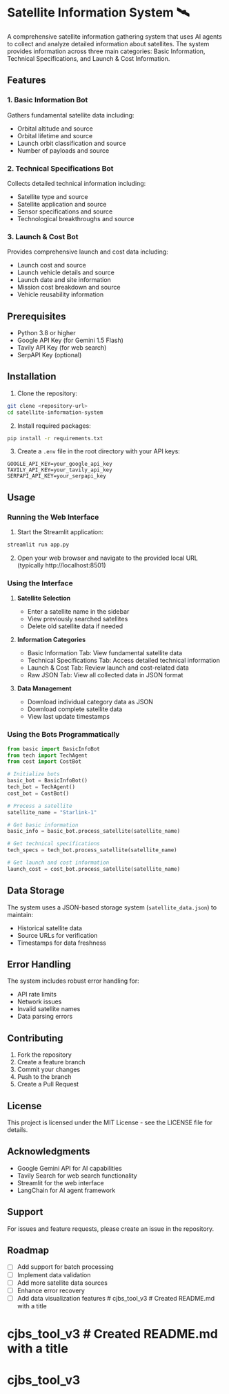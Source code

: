 # Satellite Information System 🛰️

A comprehensive satellite information gathering system that uses AI agents to collect and analyze detailed information about satellites. The system provides information across three main categories: Basic Information, Technical Specifications, and Launch & Cost Information.

## Features

### 1. Basic Information Bot
Gathers fundamental satellite data including:
- Orbital altitude and source
- Orbital lifetime and source
- Launch orbit classification and source
- Number of payloads and source

### 2. Technical Specifications Bot
Collects detailed technical information including:
- Satellite type and source
- Satellite application and source
- Sensor specifications and source
- Technological breakthroughs and source

### 3. Launch & Cost Bot
Provides comprehensive launch and cost data including:
- Launch cost and source
- Launch vehicle details and source
- Launch date and site information
- Mission cost breakdown and source
- Vehicle reusability information

## Prerequisites

- Python 3.8 or higher
- Google API Key (for Gemini 1.5 Flash)
- Tavily API Key (for web search)
- SerpAPI Key (optional)

## Installation

1. Clone the repository:
```bash
git clone <repository-url>
cd satellite-information-system
```

2. Install required packages:
```bash
pip install -r requirements.txt
```

3. Create a `.env` file in the root directory with your API keys:
```env
GOOGLE_API_KEY=your_google_api_key
TAVILY_API_KEY=your_tavily_api_key
SERPAPI_API_KEY=your_serpapi_key
```

## Usage

### Running the Web Interface

1. Start the Streamlit application:
```bash
streamlit run app.py
```

2. Open your web browser and navigate to the provided local URL (typically http://localhost:8501)

### Using the Interface

1. **Satellite Selection**
   - Enter a satellite name in the sidebar
   - View previously searched satellites
   - Delete old satellite data if needed

2. **Information Categories**
   - Basic Information Tab: View fundamental satellite data
   - Technical Specifications Tab: Access detailed technical information
   - Launch & Cost Tab: Review launch and cost-related data
   - Raw JSON Tab: View all collected data in JSON format

3. **Data Management**
   - Download individual category data as JSON
   - Download complete satellite data
   - View last update timestamps

### Using the Bots Programmatically

```python
from basic import BasicInfoBot
from tech import TechAgent
from cost import CostBot

# Initialize bots
basic_bot = BasicInfoBot()
tech_bot = TechAgent()
cost_bot = CostBot()

# Process a satellite
satellite_name = "Starlink-1"

# Get basic information
basic_info = basic_bot.process_satellite(satellite_name)

# Get technical specifications
tech_specs = tech_bot.process_satellite(satellite_name)

# Get launch and cost information
launch_cost = cost_bot.process_satellite(satellite_name)
```

## Data Storage

The system uses a JSON-based storage system (`satellite_data.json`) to maintain:
- Historical satellite data
- Source URLs for verification
- Timestamps for data freshness

## Error Handling

The system includes robust error handling for:
- API rate limits
- Network issues
- Invalid satellite names
- Data parsing errors

## Contributing

1. Fork the repository
2. Create a feature branch
3. Commit your changes
4. Push to the branch
5. Create a Pull Request

## License

This project is licensed under the MIT License - see the LICENSE file for details.

## Acknowledgments

- Google Gemini API for AI capabilities
- Tavily Search for web search functionality
- Streamlit for the web interface
- LangChain for AI agent framework

## Support

For issues and feature requests, please create an issue in the repository.

## Roadmap

- [ ] Add support for batch processing
- [ ] Implement data validation
- [ ] Add more satellite data sources
- [ ] Enhance error recovery
- [ ] Add data visualization features # cjbs_tool_v3 # Created README.md with a title
# cjbs_tool_v3 # Created README.md with a title
# cjbs_tool_v3
